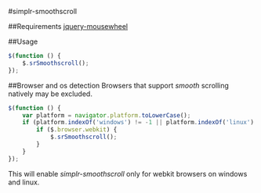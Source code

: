 #simplr-smoothscroll

##Requirements
[jquery-mousewheel](https://github.com/brandonaaron/jquery-mousewheel/)

##Usage
```js
$(function () {
	$.srSmoothscroll();
});
```

##Browser and os detection
Browsers that support *smooth* scrolling natively may be excluded.
```js
$(function () {
	var platform = navigator.platform.toLowerCase();
	if (platform.indexOf('windows') != -1 || platform.indexOf('linux') != -1) {
		if ($.browser.webkit) {
			$.srSmoothscroll();
		}
	}
});
```
This will enable *simplr-smoothscroll* only for webkit browsers on windows and linux.
